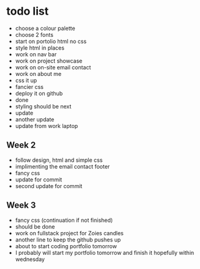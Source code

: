 # todo list

* choose a colour palette
* choose 2 fonts
* start on portolio html no css
* style html in places
* work on nav bar
* work on project showcase
* work on on-site email contact
* work on about me
* css it up
* fancier css
* deploy it on github
* done
* styling should be next
* update
* another update
* update from work laptop

## Week 2
- follow design, html and simple css
- implimenting the email contact footer
- fancy css
- update for commit
- second update for commit

## Week 3
- fancy css (continuation if not finished)
- should be done
- work on fullstack project for Zoies candles
- another line to keep the github pushes up
- about to start coding portfolio tomorrow
- I probably will start my portfolio tomorrow and finish it hopefully within wednesday
